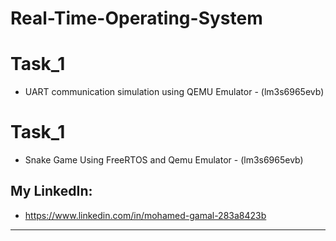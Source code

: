 # Real-Time-Operating-System

# Task_1
* UART communication simulation using QEMU Emulator - (lm3s6965evb)

# Task_1
* Snake Game Using FreeRTOS and Qemu Emulator - (lm3s6965evb)

## My LinkedIn:
* https://www.linkedin.com/in/mohamed-gamal-283a8423b

*******

